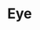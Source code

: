 ---
layout: photograph
title: Eye
type: photo, other
description: Personal Photograph
alt: A woman peeking through a bathroom door
medium: 35mm gelatin silver print
large-image: eye.jpg
small-image: eye.jpg
size: 2000x1533
---